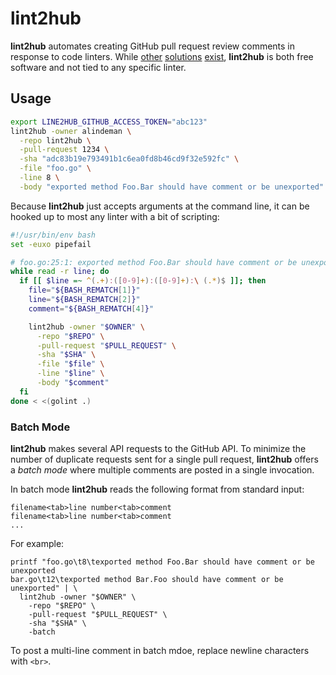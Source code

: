 # lint2hub

**lint2hub** automates creating GitHub pull request review comments in response to code linters. While [other](https://github.com/jenkinsci/violation-comments-to-github-plugin) [solutions](https://github.com/dgraph-io/lint) [exist](https://linthub.io/), **lint2hub** is both free software and not tied to any specific linter.

## Usage

```bash
export LINE2HUB_GITHUB_ACCESS_TOKEN="abc123"
lint2hub -owner alindeman \
  -repo lint2hub \
  -pull-request 1234 \
  -sha "adc83b19e793491b1c6ea0fd8b46cd9f32e592fc" \
  -file "foo.go" \
  -line 8 \
  -body "exported method Foo.Bar should have comment or be unexported"
```

Because **lint2hub** just accepts arguments at the command line, it can be hooked up to most any linter with a bit of scripting:

```bash
#!/usr/bin/env bash
set -euxo pipefail

# foo.go:25:1: exported method Foo.Bar should have comment or be unexported
while read -r line; do
  if [[ $line =~ ^(.+):([0-9]+):([0-9]+):\ (.*)$ ]]; then
    file="${BASH_REMATCH[1]}"
    line="${BASH_REMATCH[2]}"
    comment="${BASH_REMATCH[4]}"

    lint2hub -owner "$OWNER" \
      -repo "$REPO" \
      -pull-request "$PULL_REQUEST" \
      -sha "$SHA" \
      -file "$file" \
      -line "$line" \
      -body "$comment"
  fi
done < <(golint .)
```

### Batch Mode

**lint2hub** makes several API requests to the GitHub API. To minimize the number of duplicate requests sent for a single pull request, **lint2hub** offers a *batch mode* where multiple comments are posted in a single invocation.

In batch mode **lint2hub** reads the following format from standard input:

```
filename<tab>line number<tab>comment
filename<tab>line number<tab>comment
...
```

For example:

```
printf "foo.go\t8\texported method Foo.Bar should have comment or be unexported
bar.go\t12\texported method Bar.Foo should have comment or be unexported" | \
  lint2hub -owner "$OWNER" \
    -repo "$REPO" \
    -pull-request "$PULL_REQUEST" \
    -sha "$SHA" \
    -batch
```

To post a multi-line comment in batch mdoe, replace newline characters with `<br>`.
